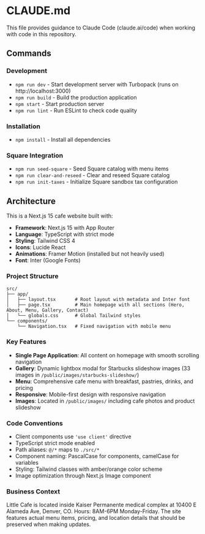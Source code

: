 # CLAUDE.md

This file provides guidance to Claude Code (claude.ai/code) when working with code in this repository.

## Commands

### Development
- `npm run dev` - Start development server with Turbopack (runs on http://localhost:3000)
- `npm run build` - Build the production application
- `npm start` - Start production server
- `npm run lint` - Run ESLint to check code quality

### Installation
- `npm install` - Install all dependencies

### Square Integration
- `npm run seed-square` - Seed Square catalog with menu items
- `npm run clear-and-reseed` - Clear and reseed Square catalog
- `npm run init-taxes` - Initialize Square sandbox tax configuration

## Architecture

This is a Next.js 15 cafe website built with:

- **Framework**: Next.js 15 with App Router
- **Language**: TypeScript with strict mode
- **Styling**: Tailwind CSS 4
- **Icons**: Lucide React
- **Animations**: Framer Motion (installed but not heavily used)
- **Font**: Inter (Google Fonts)

### Project Structure

```
src/
├── app/
│   ├── layout.tsx       # Root layout with metadata and Inter font
│   ├── page.tsx         # Main homepage with all sections (Hero, About, Menu, Gallery, Contact)
│   └── globals.css      # Global Tailwind styles
└── components/
    └── Navigation.tsx   # Fixed navigation with mobile menu
```

### Key Features

- **Single Page Application**: All content on homepage with smooth scrolling navigation
- **Gallery**: Dynamic lightbox modal for Starbucks slideshow images (33 images in `/public/images/starbucks-slideshow/`)
- **Menu**: Comprehensive cafe menu with breakfast, pastries, drinks, and pricing
- **Responsive**: Mobile-first design with responsive navigation
- **Images**: Located in `/public/images/` including cafe photos and product slideshow

### Code Conventions

- Client components use `'use client'` directive
- TypeScript strict mode enabled
- Path aliases: `@/*` maps to `./src/*`
- Component naming: PascalCase for components, camelCase for variables
- Styling: Tailwind classes with amber/orange color scheme
- Image optimization through Next.js Image component

### Business Context

Little Cafe is located inside Kaiser Permanente medical complex at 10400 E Alameda Ave, Denver, CO. Hours: 8AM-6PM Monday-Friday. The site features actual menu items, pricing, and location details that should be preserved when making updates.